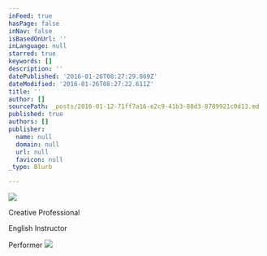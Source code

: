 ```yaml
---
inFeed: true
hasPage: false
inNav: false
isBasedOnUrl: ''
inLanguage: null
starred: true
keywords: []
description: ''
datePublished: '2016-01-26T08:27:29.869Z'
dateModified: '2016-01-26T08:27:22.611Z'
title: ''
author: []
sourcePath: _posts/2016-01-12-71ff7a16-e2c9-41b3-88d3-8789921c0d13.md
published: true
authors: []
publisher:
  name: null
  domain: null
  url: null
  favicon: null
_type: Blurb

---
```

![](https://s3-us-west-2.amazonaws.com/the-grid-img/p/c648b2efb4521f5ed327183f6c3ef943e3cb8d09.jpg)

Creative Professional

English Instructor 

Performer
![](https://the-grid-user-content.s3-us-west-2.amazonaws.com/4c1320f8-c0e0-409b-a367-0ac1aa32e399.jpg)